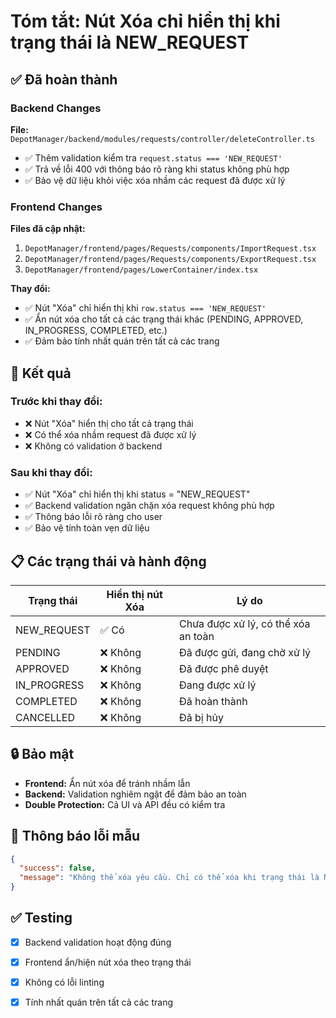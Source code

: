 # Tóm tắt: Nút Xóa chỉ hiển thị khi trạng thái là NEW_REQUEST

## ✅ Đã hoàn thành

### Backend Changes
**File:** `DepotManager/backend/modules/requests/controller/deleteController.ts`
- ✅ Thêm validation kiểm tra `request.status === 'NEW_REQUEST'`
- ✅ Trả về lỗi 400 với thông báo rõ ràng khi status không phù hợp
- ✅ Bảo vệ dữ liệu khỏi việc xóa nhầm các request đã được xử lý

### Frontend Changes
**Files đã cập nhật:**
1. `DepotManager/frontend/pages/Requests/components/ImportRequest.tsx`
2. `DepotManager/frontend/pages/Requests/components/ExportRequest.tsx`  
3. `DepotManager/frontend/pages/LowerContainer/index.tsx`

**Thay đổi:**
- ✅ Nút "Xóa" chỉ hiển thị khi `row.status === 'NEW_REQUEST'`
- ✅ Ẩn nút xóa cho tất cả các trạng thái khác (PENDING, APPROVED, IN_PROGRESS, COMPLETED, etc.)
- ✅ Đảm bảo tính nhất quán trên tất cả các trang

## 🎯 Kết quả

### Trước khi thay đổi:
- ❌ Nút "Xóa" hiển thị cho tất cả trạng thái
- ❌ Có thể xóa nhầm request đã được xử lý
- ❌ Không có validation ở backend

### Sau khi thay đổi:
- ✅ Nút "Xóa" chỉ hiển thị khi status = "NEW_REQUEST"
- ✅ Backend validation ngăn chặn xóa request không phù hợp
- ✅ Thông báo lỗi rõ ràng cho user
- ✅ Bảo vệ tính toàn vẹn dữ liệu

## 📋 Các trạng thái và hành động

| Trạng thái | Hiển thị nút Xóa | Lý do |
|------------|------------------|-------|
| NEW_REQUEST | ✅ Có | Chưa được xử lý, có thể xóa an toàn |
| PENDING | ❌ Không | Đã được gửi, đang chờ xử lý |
| APPROVED | ❌ Không | Đã được phê duyệt |
| IN_PROGRESS | ❌ Không | Đang được xử lý |
| COMPLETED | ❌ Không | Đã hoàn thành |
| CANCELLED | ❌ Không | Đã bị hủy |

## 🔒 Bảo mật

- **Frontend:** Ẩn nút xóa để tránh nhầm lẫn
- **Backend:** Validation nghiêm ngặt để đảm bảo an toàn
- **Double Protection:** Cả UI và API đều có kiểm tra

## 📝 Thông báo lỗi mẫu

```json
{
  "success": false,
  "message": "Không thể xóa yêu cầu. Chỉ có thể xóa khi trạng thái là NEW_REQUEST (hiện tại: PENDING)"
}
```

## ✅ Testing

- [x] Backend validation hoạt động đúng
- [x] Frontend ẩn/hiện nút xóa theo trạng thái
- [x] Không có lỗi linting
- [x] Tính nhất quán trên tất cả các trang

